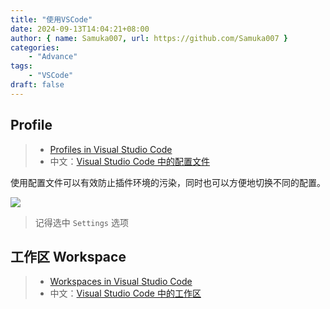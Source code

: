 ```yaml
---
title: "使用VSCode"
date: 2024-09-13T14:04:21+08:00
author: { name: Samuka007, url: https://github.com/Samuka007 }
categories:
    - "Advance"
tags:
    - "VSCode"
draft: false
---
```


## Profile

> - [Profiles in Visual Studio Code](https://code.visualstudio.com/docs/editor/profiles)
> - 中文：[Visual Studio Code 中的配置文件](https://vscode.github.net.cn/docs/editor/profiles)

使用配置文件可以有效防止插件环境的污染，同时也可以方便地切换不同的配置。

![](https://vscode.github.net.cn/assets/docs/editor/profiles/create-partial-profile-dialog.png)
> 记得选中 `Settings` 选项

## 工作区 Workspace

> - [Workspaces in Visual Studio Code](https://code.visualstudio.com/docs/editor/workspaces)
> - 中文：[Visual Studio Code 中的工作区](https://vscode.github.net.cn/docs/editor/workspaces)